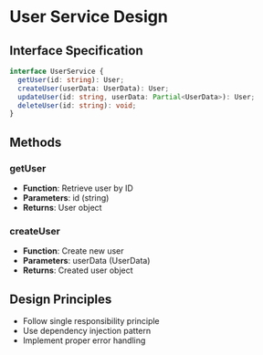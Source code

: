 # User Service Design

## Interface Specification

```typescript
interface UserService {
  getUser(id: string): User;
  createUser(userData: UserData): User;
  updateUser(id: string, userData: Partial<UserData>): User;
  deleteUser(id: string): void;
}
```

## Methods

### getUser
- **Function**: Retrieve user by ID
- **Parameters**: id (string)
- **Returns**: User object

### createUser
- **Function**: Create new user
- **Parameters**: userData (UserData)
- **Returns**: Created user object

## Design Principles
- Follow single responsibility principle
- Use dependency injection pattern
- Implement proper error handling
